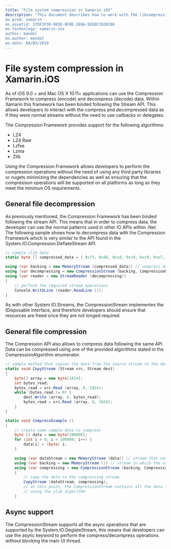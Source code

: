 ```yaml
---
title: "File system compression in Xamarin.iOS"
description: "This document describes how to work with the libcompression API in Xamarin.iOS. It discusses deflating, inflating and the different supported algorithms.
ms.prod: xamarin
ms.assetid: 37DF2F38-901E-8F8E-269A-5EE0CCD28C08
ms.technology: xamarin-ios
author: mandel
ms.author: mandel
ms.date: 04/03/2019
---
```

# File system compression in Xamarin.iOS

As of iOS 9.0 + and Mac OS X 10.11+ applications can use the Compression Framework to compress (encode) and decompress (decode) data. Within
Xamarin this framework has been binded following the Stream API. This allows developers to interact with the compress and decompressed data
as if they were normal streams without the need to use callbacks or delegates.

The Compression Framework provides support for the following algorithms:

* LZ4
* LZ4 Raw
* Lzfse
* Lzma
* Zlib

Using the Compression Framework allows developers to perform the compression operations without the need of using any third party libraries or nugets minimizing
the dependencies as well as ensuring that the compresison operations will be supported on all platforms as long as they meet the minimun OS requirements.

## General file decompression

As previously mentioned, the Compression Framework has been binded following the stream API. This means that in order to compress data, the developer can use
the normal patterns used in other IO APIs within .Net. The following sample shows how to decompress data with the Compression Framework which is very similar
to the API found in the System.IO.Compression.DeflateStream API.

```csharp
// sample zlib data 
static byte [] compressed_data = { 0xf3, 0x48, 0xcd, 0xc9, 0xc9, 0xe7, 0x02, 0x00 };

using (var backing = new MemoryStream (compressed_data)) // compress data to read
using (var decompressing = new CompressionStream (backing, CompressionMode.Decompress, CompressionAlgorithm.Zlib)) // create decompressin stream with the correct algorithm
using (var reader = new StreamReader (decompressing))
{
    // perform the required stream operations
    Console.WriteLine (reader.ReadLine ());
}
```

As with other System.IO.Streams, the CompressionStream implementes the IDisposable interface, and therefore developers should ensure that resources are 
freed once they are not longed required.

## General file compression

The Compression API also allows to compress data following the same API. Data can be compressed using one of the provided algorithms stated in the CompressionAlgorithm enumerator.

```csharp
// sample method that copies the data from the source stream to the destination stream
static void CopyStream (Stream src, Stream dest)
{
    byte[] array = new byte[1024];
    int bytes_read;
    bytes_read = src.Read (array, 0, 1024);
    while (bytes_read != 0) {
        dest.Write (array, 0, bytes_read);
        bytes_read = src.Read (array, 0, 1024);
    }
}

static void CompressExample ()
{
    // create some sample data to compress
    byte [] data = new byte[100000];
    for (int i = 0; i < 100000; i++) {
        data[i] = (byte) i;
    }

    using (var dataStream = new MemoryStream (data)) // stream that contains the data to compress
    using (var backing = new MemoryStream ()) // stream in which the compress data will be written
    using (var compressing = new CompressionStream (backing, CompressionMode.Compress, CompressionAlgorithm.Zlib, true))
    {
        // copy the data to the compressing stream
        CopyStream (dataStream, compressing);
        // at this point, the CompressionStream contains all the data from the dataStream but compressed
        // using the zlib algorithm
    }
```

## Async support

The CompressionStream supports all the async operations that are supported by the System.IO.DeglateStream, this means that developers can use
the async keyword to perform the compress/decompress operations without blocking the main UI thread.
